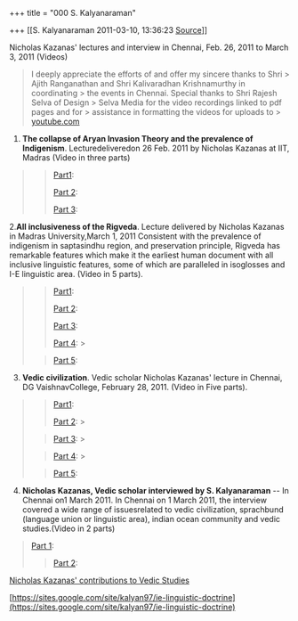 +++
title = "000 S. Kalyanaraman"

+++
[[S. Kalyanaraman	2011-03-10, 13:36:23 [Source](https://groups.google.com/g/bvparishat/c/bANiDAXiSKw)]]



Nicholas Kazanas' lectures and interview in Chennai, Feb. 26, 2011 to March 3, 2011 (Videos)

  

> I deeply appreciate the efforts of and offer my sincere thanks to Shri > Ajith Ranganathan and Shri Kalivaradhan Krishnamurthy in coordinating > the events in Chennai. Special thanks to Shri Rajesh Selva of Design > Selva Media for the video recordings linked to pdf pages and for > assistance in formatting the videos for uploads to > [youtube.com](http://youtube.com)

  

1. **The collapse of Aryan Invasion Theory and the prevalence of Indigenism**. Lecturedeliveredon 26 Feb. 2011 by Nicholas Kazanas at IIT, Madras (Video in three parts)

>   
> > [Part1](http://www.youtube.com/watch?v=iyN0zs_tBRY):
> >   
> > [Part 2](http://www.youtube.com/watch?v=2TVwi_-Yzuo):
> >   
> > [Part 3](http://www.youtube.com/watch?v=OcZ8yf2gXmo):

  

2.**All inclusiveness of the Rigveda**. Lecture delivered by Nicholas Kazanas in Madras University,March 1, 2011 Consistent with the prevalence of indigenism in saptasindhu region, and preservation principle, Rigveda has remarkable features which make it the earliest human document with all inclusive linguistic features, some of which are paralleled in isoglosses and I-E linguistic area. (Video in 5 parts).

>   
> > [Part1](http://www.youtube.com/watch?v=3JYs2xRVzQ8):
> >   
> > [Part 2](http://www.youtube.com/watch?v=1Dupt-eFEAQ):
> >   
> > [Part 3](http://www.youtube.com/watch?v=JOxIfPt_mvc):
> >   
> > [Part 4](http://www.youtube.com/watch?v=-ITccNXhPvw): >
>   
> > [Part 5](http://www.youtube.com/watch?v=RDXJJw5YdA4):

  

3. **Vedic civilization**. Vedic scholar Nicholas Kazanas' lecture in Chennai, DG VaishnavCollege, February 28, 2011. (Video in Five parts).

>   
> > [Part1](http://www.youtube.com/watch?v=HkmLEbsU-9k):
> >   
> > [Part 2](http://www.youtube.com/watch?v=bgvKECKwmKs): >
>   
> > [Part 3](http://www.youtube.com/watch?v=hXZ3NG44gys): >
>   
> > [Part 4](http://www.youtube.com/watch?v=mx3LYVzWWWE): >
>   
> > [Part 5](http://www.youtube.com/watch?v=PLHh-FbwgdI):

  

4. **Nicholas Kazanas, Vedic scholar interviewed by S. Kalyanaraman**
-- In Chennai on1 March 2011. In Chennai on 1 March 2011, the interview covered a wide range of issuesrelated to vedic civilization, sprachbund (language union or linguistic area), indian ocean community and vedic studies.(Video in 2 parts)

> [Part 1](http://www.youtube.com/watch?v=pEYYmyZmuCU):
> >   
> > [Part 2](http://www.youtube.com/watch?v=Qvr_jlXO8YQ):



[Nicholas Kazanas' contributions to Vedic Studies](http://www.omilosmeleton.gr/en/default_en.asp)

  

[https://sites.google.com/site/kalyan97/ie-linguistic-doctrine](https://sites.google.com/site/kalyan97/ie-linguistic-doctrine)

  

